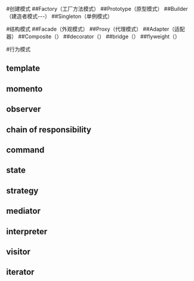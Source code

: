 #创建模式
##Factory（工厂方法模式）
##Prototype（原型模式）
##Builder（建造者模式---）
##Singleton（单例模式）

#结构模式
##Facade（外观模式）
##Proxy（代理模式）
##Adapter（适配器）
##Composite（）
##decorator（）
##bridge（）
##flyweight（）

#行为模式
## template
## momento
## observer
## chain of responsibility
## command
## state
## strategy
## mediator
## interpreter
## visitor
## iterator